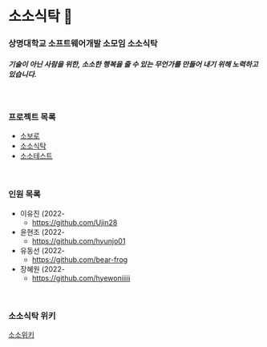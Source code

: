 # 소소식탁 :tea:

### 상명대학교 소프트웨어개발 소모임 소소식탁

##### 기술이 아닌 사람을 위한, 소소한 행복을 줄 수 있는 무언가를 만들어 내기 위해 노력하고 있습니다.

<br>

### 프로젝트 목록
- <a href="https://github.com/sosotable/sovoro">소보로</a>
- <a href="https://github.com/sosotable/ssossotable-vanilla-webapp">소소식탁</a>
- <a href="https://github.com/sosotable/ssossotest">소소테스트</a>

<br>

### 인원 목록
- 이유진 (2022-
    - https://github.com/Ujin28
- 윤현조 (2022-
    - https://github.com/hyunjo01
- 유동선 (2022-
    - https://github.com/bear-frog
- 장혜원 (2022-
    - https://github.com/hyewoniiiii

<br>

### 소소식탁 위키
<a href="https://github.com/sosotable/.github/wiki">소소위키</a>
